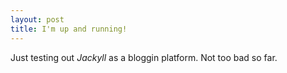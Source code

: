 ```yaml
---
layout: post
title: I'm up and running!
---
```


Just testing out *Jackyll* as a bloggin platform. Not too bad so far.
